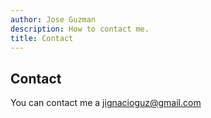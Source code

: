 ```yaml
---
author: Jose Guzman
description: How to contact me.
title: Contact
---
```


## Contact

You can contact me a jignacioguz@gmail.com


